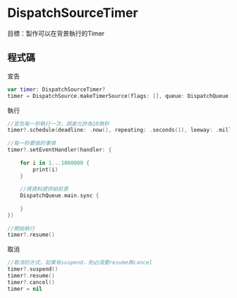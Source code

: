# DispatchSourceTimer

目標：製作可以在背景執行的Timer

## 程式碼

宣告

```swift
var timer: DispatchSourceTimer?
timer = DispatchSource.makeTimerSource(flags: [], queue: DispatchQueue.global())
```

執行

```swift
//宣告每一秒執行一次，誤差允許為10微秒
timer?.schedule(deadline: .now(), repeating: .seconds(1), leeway: .milliseconds(10))
        
//每一秒要做的事情
timer?.setEventHandler(handler: {
            
	for i in 1...1000000 {
		print(i)
	}
            
	//將資料提供給前景
	DispatchQueue.main.sync {
                
	}
})
        
//開始執行
timer?.resume()
```

取消

```swift
//取消的方式，如果有suspend，則必須要resume再cancel
timer?.suspend()
timer?.resume()
timer?.cancel()
timer = nil
```
